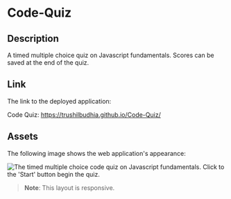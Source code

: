 # Code-Quiz

## Description

A timed multiple choice quiz on Javascript fundamentals. Scores can be saved at the end of the quiz.

## Link

The link to the deployed application:

Code Quiz: https://trushilbudhia.github.io/Code-Quiz/

## Assets

The following image shows the web application's appearance:

![The timed multiple choice code quiz on Javascript fundamentals. Click to the 'Start' button begin the quiz.](./assets/images/Code-Quiz-Preview.png)

> **Note**: This layout is responsive.
